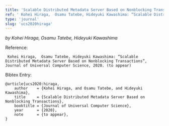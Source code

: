 ```yaml
---
title: 'Scalable Distributed Metadata Server Based on Nonblocking Transactions'
ref: ' Kohei Hiraga,  Osamu Tatebe, Hideyuki Kawashima: “Scalable Distributed Metadata Server Based on Nonblocking Transactions”, Journal of Universal Computer Science, 2020. (to appear)'
type: 'journal'
slug: 'ucs2020hiraga'
---
```


*by  Kohei Hiraga,  Osamu Tatebe, Hideyuki Kawashima*

Reference:
```
 Kohei Hiraga,  Osamu Tatebe, Hideyuki Kawashima: “Scalable Distributed Metadata Server Based on Nonblocking Transactions”, Journal of Universal Computer Science, 2020. (to appear)
```

Bibtex Entry:
```
@article{ucs2020:hiraga,
	author    = {Kohei Hiraga, and Osamu Tatebe, and Hideyuki Kawashima},
	title     = {Scalable Distributed Metadata Server Based on Nonblocking Transactions},
	booktitle = {Journal of Universal Computer Science},
	year      = {2020},
	note      = {to appear},
}
```
